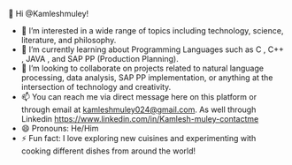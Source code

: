👋 Hi @Kamleshmuley!
- 👀 I’m interested in a wide range of topics including technology, science, literature, and philosophy.
- 🌱 I’m currently learning about Programming Languages such as C , C++ , JAVA , and SAP PP (Production Planning).
- 💞️ I’m looking to collaborate on projects related to natural language processing, data analysis, SAP PP implementation, or anything at the intersection of technology and creativity.
- 📫 You can reach me via direct message here on this platform or through email at kamleshmuley024@gmail.com. As well through Linkedin https://www.linkedin.com/in/Kamlesh-muley-contactme
- 😄 Pronouns: He/Him
- ⚡ Fun fact: I love exploring new cuisines and experimenting with cooking different dishes from around the world!
